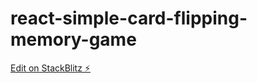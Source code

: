 # react-simple-card-flipping-memory-game

[Edit on StackBlitz ⚡️](https://stackblitz.com/edit/react-xpo3a6)